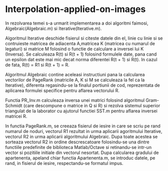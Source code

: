 # Interpolation-applied-on-images
In rezolvarea temei s-a urmarit implementarea a doi algoritmi
faimosi, Algebraic(Algebraic.m) si Iterative(Iterative.m).

Algoritmul Iterative deschide fisierul si citeste datele din el, linie 
cu linie si se contruieste matricea de adiacenta A,matricea K (matricea cu numarul de legaturi) 
si matrice M folosind o functie de calculare a inversei lui K (Inversa). Se calculeaza R(t) si R(t + 1)
folosind formulele date, pana cand un epsilon dat este mai mic decat norma
diferentei R(t + 1) si R(t). In cazul de fata, R(t) = R1 si R(t + 1) = R.

Algoritmul Algebraic contine aceleasi instructiuni pana la calcularea vectorilor
de PageRank (matricile A, K si M se calculeaza la fel ca la Iterative), diferenta regasindu-se
la finalul portiunii de cod, reprezentata de aplicarea formulei specifice pentru aflarea vectorului R.

Functia PR_Inv.m calculeaza inversa unei matrici folosind algoritmul Gram-Schmidt
(care descompune o matrice in Q si R) si rezolva sistemul superior triangulat de 
la laborator cu ajutorul functiei SST.m pentru aflarea inversei matricei R.

In functia PageRank.m, se creeaza fisierul de iesire in care se scriu pe rand numarul de noduri,
vectorul R1 rezultat in urma aplicarii agoritmului Iterative, vectorul R2 in urma aplicarii 
algoritmului Algebraic. Dupa toate acestea se sorteaza vectorul R2 in ordine descrescatoare
folosindu-se una dintre functiile predefinite de biblioteca Matlab/Octave si retinandu-se
intr-un vector si pozitiile initiale din vectorul nesortat. Dupa calcularea gradului de apartenenta,
apeland chiar functia Apartenenta.m, se introduc datele, pe rand, in fisierul de iesire, respectandu-se
formatul impus.
